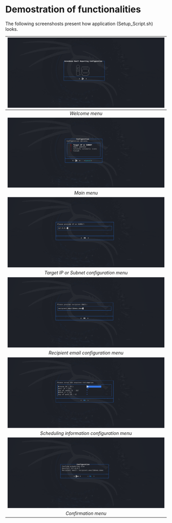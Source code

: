 # Demostration of functionalities
The following screenshosts present how application (Setup_Script.sh) looks.

|           ![](./welcome_menu.png)           |
|:-------------------------------------------:| 
|               *Welcome menu*                |
|            ![](./main_menu.png)             |
|                 *Main menu*                 |
|           ![](./target_menu.png)            |
|  *Target IP or Subnet configuration menu*   |
|            ![](./email_menu.png)            |
|    *Recipient email configuration menu*     |
|          ![](./schedule_menu.png)           |
| *Scheduling information configuration menu* |
|          ![](./confirm_menu.png)            |
|            *Confirmation menu*              |
